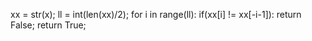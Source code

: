 xx = str(x);
ll = int(len(xx)/2);
for i in range(ll):
if(xx[i] != xx[-i-1]):
return False;
return True;
